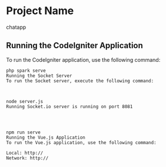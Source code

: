 # Project Name

chatapp

## Running the CodeIgniter Application

To run the CodeIgniter application, use the following command:

```shell
php spark serve
Running the Socket Server
To run the Socket server, execute the following command:



node server.js
Running Socket.io server is running on port 8081




npm run serve
Running the Vue.js Application
To run the Vue.js application, use the following command:

Local: http:// 
Network: http://